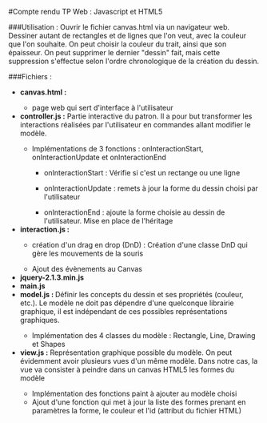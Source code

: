 #Compte rendu TP Web : Javascript et HTML5

###Utilisation :
Ouvrir le fichier canvas.html via un navigateur web. 
Dessiner autant de rectangles et de lignes que l'on veut, avec la couleur que l'on souhaite. 
On peut choisir la couleur du trait, ainsi que son épaisseur. On peut supprimer le dernier "dessin" fait, mais cette suppression s'effectue selon l'ordre chronologique de la création du dessin.

###Fichiers :
<ul>
  <li><b>canvas.html :</b></li>
    <ul>
      <li>page web qui sert d'interface à l'utilisateur</li>
    </ul>
  <li><b>controller.js :</b> Partie interactive du patron. Il a pour but transformer les interactions réalisées par l'utilisateur en commandes allant modifier le modèle.</li>
  <ul>
    <li>Implémentations de 3 fonctions : onInteractionStart, onInteractionUpdate et onInteractionEnd</li>
      <ul>
        <li>onInteractionStart : Vérifie si c'est un rectange ou une ligne</li>
      </ul>
       <ul>
        <li>onInteractionUpdate : remets à jour la forme du dessin choisi par l'utilisateur</li>
      </ul>
       <ul>
        <li>onInteractionEnd : ajoute la forme choisie au dessin de l'utilisateur. Mise en place de l'héritage </li>
      </ul>
  </ul>
  <li><b>interaction.js :</b></li>
    <ul>
      <li>création d'un drag en drop (DnD) : Création d'une classe DnD qui gère les mouvements de la souris</li>
    </ul>
    <ul>
      <li>Ajout des évènements au Canvas</li>
    </ul>
  <li><b>jquery-2.1.3.min.js</b></li>
  <li><b>main.js</b></li>
  <li><b>model.js : </b> Définir les concepts du dessin et ses propriétés (couleur, etc.). Le modèle ne doit pas dépendre d'une quelconque librairie graphique, il est indépendant de ces possibles représentations graphiques. </li>
  <ul>
    <li>Implémentation des 4 classes du modèle : Rectangle, Line, Drawing et Shapes</li>
  </ul>
  <li><b>view.js :</b> Représentation graphique possible du modèle. On peut évidemment avoir plusieurs vues d'un même modèle. Dans notre cas, la vue va consister à peindre dans un canvas HTML5 les formes du modèle</li>
   <ul>
    <li>Implémentation des fonctions paint à ajouter au modèle choisi</li>
    <li>Ajout d'une fonction qui met à jour la liste des formes prenant en paramètres la forme, le couleur et l'id (attribut du fichier HTML)</li>
  </ul>
</ul>
